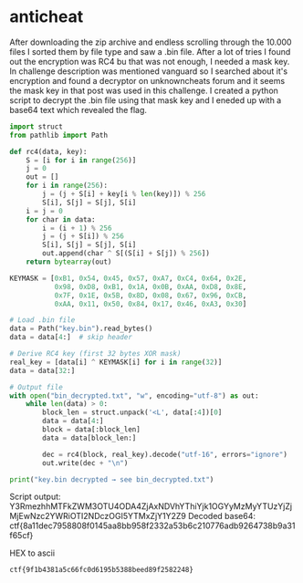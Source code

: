 # anticheat

After downloading the zip archive and endless scrolling through the 10.000 files I sorted them by file type and saw a .bin file. After a lot of tries I found out the encryption was RC4 bu that was not enough, I needed a mask key. In challenge description was mentioned vanguard so I searched about it's encryption and found a decryptor on unknowncheats forum and it seems the mask key in that post was used in this challenge. I created a python script to decrypt the .bin file using that mask key and I eneded up with a base64 text which revealed the flag.

```python
import struct
from pathlib import Path

def rc4(data, key):
    S = [i for i in range(256)]
    j = 0
    out = []
    for i in range(256):
        j = (j + S[i] + key[i % len(key)]) % 256
        S[i], S[j] = S[j], S[i]
    i = j = 0
    for char in data:
        i = (i + 1) % 256
        j = (j + S[i]) % 256
        S[i], S[j] = S[j], S[i]
        out.append(char ^ S[(S[i] + S[j]) % 256])
    return bytearray(out)

KEYMASK = [0xB1, 0x54, 0x45, 0x57, 0xA7, 0xC4, 0x64, 0x2E,
           0x98, 0xD8, 0xB1, 0x1A, 0x0B, 0xAA, 0xD8, 0x8E,
           0x7F, 0x1E, 0x5B, 0x8D, 0x08, 0x67, 0x96, 0xCB,
           0xAA, 0x11, 0x50, 0x84, 0x17, 0x46, 0xA3, 0x30]

# Load .bin file
data = Path("key.bin").read_bytes()
data = data[4:]  # skip header

# Derive RC4 key (first 32 bytes XOR mask)
real_key = [data[i] ^ KEYMASK[i] for i in range(32)]
data = data[32:]

# Output file
with open("bin_decrypted.txt", "w", encoding="utf-8") as out:
    while len(data) > 0:
        block_len = struct.unpack('<L', data[:4])[0]
        data = data[4:]
        block = data[:block_len]
        data = data[block_len:]

        dec = rc4(block, real_key).decode("utf-16", errors="ignore")
        out.write(dec + "\n")

print("key.bin decrypted → see bin_decrypted.txt")
```

Script output: Y3RmezhhMTFkZWM3OTU4ODA4ZjAxNDVhYThiYjk1OGYyMzMyYTUzYjZjMjEwNzc2YWRiOTI2NDczOGI5YTMxZjY1Y2Z9
Decoded base64: ctf{8a11dec7958808f0145aa8bb958f2332a53b6c210776adb9264738b9a31f65cf}

HEX to ascii
```
ctf{9f1b4381a5c66fc0d6195b5388beed89f2582248}
```
